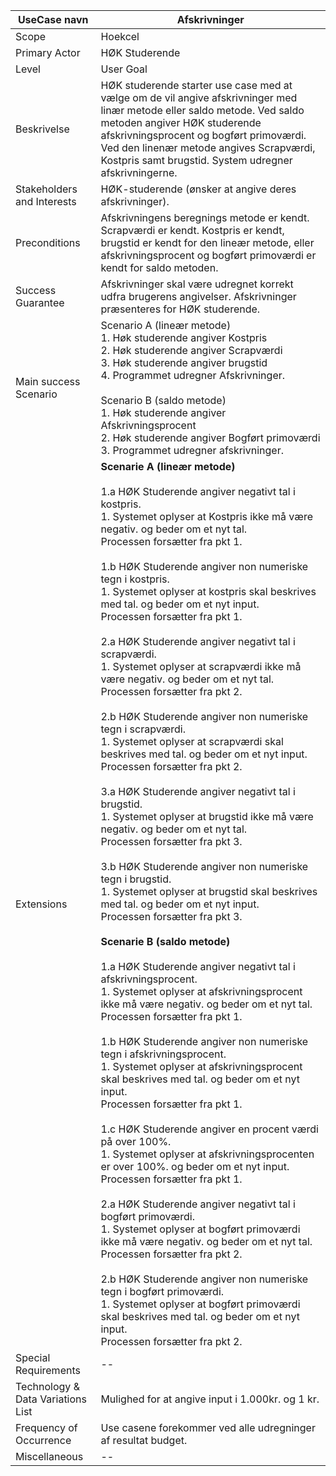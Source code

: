 UseCase navn | Afskrivninger | 
-------------| -------------------------------| 
Scope        | Hoekcel
Primary Actor| HØK Studerende
Level        | User Goal
Beskrivelse  | HØK studerende starter use case med at vælge om de vil angive afskrivninger med linær metode eller saldo metode. Ved saldo metoden angiver HØK studerende afskrivningsprocent og bogført primoværdi. Ved den linenær metode angives  Scrapværdi, Kostpris samt brugstid. System udregner afskrivningerne.
Stakeholders and Interests | HØK-studerende (ønsker at angive deres afskrivninger).
Preconditions | Afskrivningens beregnings metode er kendt. Scrapværdi er kendt. Kostpris er kendt, brugstid er kendt for den lineær metode, eller afskrivningsprocent og bogført primoværdi er kendt for saldo metoden. 
Success Guarantee | Afskrivninger skal være udregnet korrekt udfra brugerens angivelser. Afskrivninger præsenteres for HØK studerende. 
Main success Scenario | Scenario A (lineær metode) <br> 1. Høk studerende angiver Kostpris <br> 2. Høk studerende angiver Scrapværdi <br> 3. Høk studerende angiver brugstid <br> 4. Programmet udregner Afskrivninger. <br><br> Scenario B (saldo metode) <br> 1. Høk studerende angiver Afskrivningsprocent <br> 2. Høk studerende angiver Bogført primoværdi <br> 3. Programmet udregner afskrivninger.
Extensions | **Scenarie A (lineær metode)** <br> <br> 1.a HØK Studerende angiver negativt tal i kostpris. <br> 1. Systemet oplyser at Kostpris ikke må være negativ. og beder om et nyt tal. <br> Processen forsætter fra pkt 1. <br><br> 1.b HØK Studerende angiver non numeriske tegn i kostpris. <br> 1. Systemet oplyser at kostpris skal beskrives med tal. og beder om et nyt input. <br> Processen forsætter fra pkt 1. <br><br> 2.a HØK Studerende angiver negativt tal i scrapværdi. <br> 1. Systemet oplyser at scrapværdi ikke må være negativ. og beder om et nyt tal. <br> Processen forsætter fra pkt 2. <br><br> 2.b HØK Studerende angiver non numeriske tegn i scrapværdi. <br> 1. Systemet oplyser at scrapværdi skal beskrives med tal. og beder om et nyt input. <br> Processen forsætter fra pkt 2. <br><br> 3.a HØK Studerende angiver negativt tal i brugstid. <br> 1. Systemet oplyser at brugstid ikke må være negativ. og beder om et nyt tal. <br> Processen forsætter fra pkt 3. <br><br> 3.b HØK Studerende angiver non numeriske tegn i brugstid. <br> 1. Systemet oplyser at brugstid skal beskrives med tal. og beder om et nyt input. <br> Processen forsætter fra pkt 3. <br><br> **Scenarie B (saldo metode)** <br><br> 1.a HØK Studerende angiver negativt tal i afskrivningsprocent. <br> 1. Systemet oplyser at afskrivningsprocent ikke må være negativ. og beder om et nyt tal. <br> Processen forsætter fra pkt 1. <br><br> 1.b HØK Studerende angiver non numeriske tegn i afskrivningsprocent. <br> 1. Systemet oplyser at afskrivningsprocent skal beskrives med tal. og beder om et nyt input. <br> Processen forsætter fra pkt 1. <br><br> 1.c HØK Studerende angiver en procent værdi på over 100%. <br> 1. Systemet oplyser at afskrivningsprocenten er over 100%. og beder om et nyt input. <br> Processen forsætter fra pkt 1. <br><br> 2.a HØK Studerende angiver negativt tal i bogført primoværdi. <br> 1. Systemet oplyser at bogført primoværdi ikke må være negativ. og beder om et nyt tal. <br> Processen forsætter fra pkt 2. <br><br> 2.b HØK Studerende angiver non numeriske tegn i bogført primoværdi. <br> 1. Systemet oplyser at bogført primoværdi skal beskrives med tal. og beder om et nyt input. <br> Processen forsætter fra pkt 2.
Special Requirements | --
Technology & Data Variations List | Mulighed for at angive input i 1.000kr. og 1 kr.
Frequency of Occurrence | Use casene forekommer ved alle udregninger af resultat budget.
Miscellaneous | -- 
